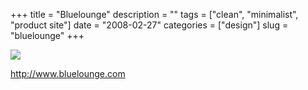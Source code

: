 +++
title = "Bluelounge"
description = ""
tags = ["clean", "minimalist", "product site"]
date = "2008-02-27"
categories = ["design"]
slug = "bluelounge"
+++


 

  <div id="screens-thumbs" class="clearfix">
    <div class="txt-center" id="design-submission"><a href="http://www.bluelounge.com/"><img id='bluga-thumbnail-881' class='bluga-thumbnail large' src='http://media.konigi.com/bluga/
wt47f2791938495_0.jpg'/></a></div>  
  </div>   
<p><a href="http://www.bluelounge.com/">http://www.bluelounge.com</a></p>




